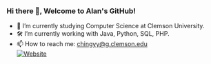 ### Hi there 👋, Welcome to Alan's GitHub!  

- 🔭 I’m currently studying Computer Science at Clemson University.  
- 🛠  I’m currently working with Java, Python, SQL, PHP.
- 📫 How to reach me: chingyy@g.clemson.edu  
<a href="https://www.chingyuanyang.com/"><img alt="Website" src="https://img.shields.io/badge/LinkedIn-Chingyuan%20Yang-blue?style=flat-square&logo=linkedin"></a>
